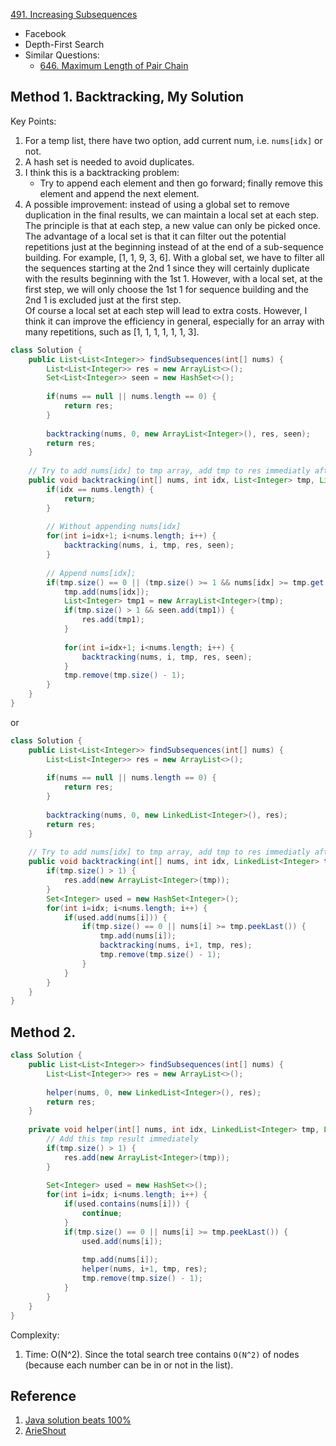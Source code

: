 [491. Increasing Subsequences](https://leetcode.com/problems/increasing-subsequences/)

* Facebook
* Depth-First Search
* Similar Questions:
    * [646. Maximum Length of Pair Chain](https://leetcode.com/problems/maximum-length-of-pair-chain/)


## Method 1. Backtracking, My Solution
Key Points:
1. For a temp list, there have two option, add current num, i.e. `nums[idx]` or not.
2. A hash set is needed to avoid duplicates.
3. I think this is a backtracking problem:
    * Try to append each element and then go forward; finally remove this element and append the next element.
4. A possible improvement: instead of using a global set to remove duplication in the final results, we can maintain a 
local set at each step. The principle is that at each step, a new value can only be picked once.   
The advantage of a local set is that it can filter out the potential repetitions just at the beginning instead of at 
the end of a sub-sequence building. For example, [1, 1, 9, 3, 6]. With a global set, we have to filter all the sequences 
starting at the 2nd 1 since they will certainly duplicate with the results beginning with the 1st 1. 
However, with a local set, at the first step, we will only choose the 1st 1 for sequence building and the 2nd 1 is 
excluded just at the first step.   
Of course a local set at each step will lead to extra costs. However, I think it can improve the efficiency in general, 
especially for an array with many repetitions, such as [1, 1, 1, 1, 1, 1, 3].
   
```java
class Solution {
    public List<List<Integer>> findSubsequences(int[] nums) {
        List<List<Integer>> res = new ArrayList<>();
        Set<List<Integer>> seen = new HashSet<>();
        
        if(nums == null || nums.length == 0) {
            return res;
        }
        
        backtracking(nums, 0, new ArrayList<Integer>(), res, seen);
        return res;
    }
    
    // Try to add nums[idx] to tmp array, add tmp to res immediatly after adding
    public void backtracking(int[] nums, int idx, List<Integer> tmp, List<List<Integer>> res, Set<List<Integer>> seen) {
        if(idx == nums.length) {
            return;
        }
        
        // Without appending nums[idx]
        for(int i=idx+1; i<nums.length; i++) {
            backtracking(nums, i, tmp, res, seen);
        }
        
        // Append nums[idx];
        if(tmp.size() == 0 || (tmp.size() >= 1 && nums[idx] >= tmp.get(tmp.size() - 1))) {
            tmp.add(nums[idx]);
            List<Integer> tmp1 = new ArrayList<Integer>(tmp);
            if(tmp.size() > 1 && seen.add(tmp1)) {
                res.add(tmp1);
            }
            
            for(int i=idx+1; i<nums.length; i++) {
                backtracking(nums, i, tmp, res, seen);
            }
            tmp.remove(tmp.size() - 1);
        }
    }
}
```

or

```java
class Solution {
    public List<List<Integer>> findSubsequences(int[] nums) {
        List<List<Integer>> res = new ArrayList<>();
        
        if(nums == null || nums.length == 0) {
            return res;
        }
        
        backtracking(nums, 0, new LinkedList<Integer>(), res);
        return res;
    }
    
    // Try to add nums[idx] to tmp array, add tmp to res immediatly after adding
    public void backtracking(int[] nums, int idx, LinkedList<Integer> tmp, List<List<Integer>> res) {
        if(tmp.size() > 1) {
            res.add(new ArrayList<Integer>(tmp));
        }
        Set<Integer> used = new HashSet<Integer>();
        for(int i=idx; i<nums.length; i++) {
            if(used.add(nums[i])) {
                if(tmp.size() == 0 || nums[i] >= tmp.peekLast()) {
                    tmp.add(nums[i]);
                    backtracking(nums, i+1, tmp, res);
                    tmp.remove(tmp.size() - 1);
                }
            }
        }
    }
}
```

## Method 2. 
```java
class Solution {
    public List<List<Integer>> findSubsequences(int[] nums) {
        List<List<Integer>> res = new ArrayList<>();
        
        helper(nums, 0, new LinkedList<Integer>(), res);
        return res;
    }
    
    private void helper(int[] nums, int idx, LinkedList<Integer> tmp, List<List<Integer>> res) {
        // Add this tmp result immediately
        if(tmp.size() > 1) {
            res.add(new ArrayList<Integer>(tmp));
        }
        
        Set<Integer> used = new HashSet<>();
        for(int i=idx; i<nums.length; i++) {
            if(used.contains(nums[i])) {
                continue;
            }
            if(tmp.size() == 0 || nums[i] >= tmp.peekLast()) {
                used.add(nums[i]);
                
                tmp.add(nums[i]);
                helper(nums, i+1, tmp, res);
                tmp.remove(tmp.size() - 1);
            }
        }
    }
}
```
Complexity:
1. Time: O(N^2). Since the total search tree contains `O(N^2)` of nodes (because each number can be in or not in the list).


## Reference
1. [Java solution beats 100%](https://leetcode.com/problems/increasing-subsequences/discuss/97147/Java-solution-beats-100)
2. [ArieShout](https://leetcode.com/problems/increasing-subsequences/discuss/97147/Java-solution-beats-100)

